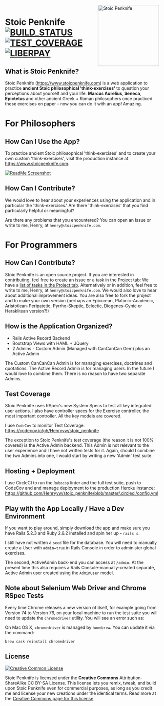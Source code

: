 <img align="right" src="https://github.com/Henryvw/stoic_penknife/blob/master/app/assets/images/stoic_penknife_logo_new_clay.png" alt="Stoic Penknife" width="200" />

# Stoic Penknife [![BUILD_STATUS][]][CIRCLE_CI] [![TEST_COVERAGE][]][CODE_COV] [![LIBERPAY][]][LIBERPAY]

[BUILD_STATUS]: https://circleci.com/gh/Henryvw/stoic_penknife/tree/master.svg?style=svg
[CIRCLE_CI]: https://circleci.com/gh/Henryvw/stoic_penknife/tree/master
[TEST_COVERAGE]: https://codecov.io/gh/Henryvw/stoic_penknife/branch/master/graph/badge.svg
[CODE_COV]: https://codecov.io/gh/Henryvw/stoic_penknife
[LIBERPAY]: http://img.shields.io/liberapay/receives/Henryvw.svg?logo=liberapay"

## What is Stoic Penknife?
Stoic Penknife (https://www.stoicpenknife.com) is a web application to practice **ancient Stoic philosophical 'think-exercises'** to question your perceptions about yourself and your life. **Marcus Aurelius**, **Seneca**, **Epictetus** and other ancient Greek + Roman philosophers once practiced these exercises on paper - now you can do it with an app! Amazing.

# For Philosophers
## How Can I Use the App?
To practice ancient Stoic philosophical 'think-exercises' and to create your own custom 'think-exercises', visit the production instance at https://www.stoicpenknife.com.

[![ReadMe Screenshot](https://github.com/Henryvw/stoic_penknife/blob/master/app/assets/images/readme_screenshot.png)](https://www.stoicpenknife.com)

## How Can I Contribute?
We would love to hear about your experiences using the application and in particular the 'think-exercises.' Are there 'think-exercises' that you find particularly helpful or meaningful?

Are there any problems that you encountered? You can open an Issue or write to me, Henry, at `henry@stoicpenknife.com`.

# For Programmers
## How Can I Contribute?
Stoic Penknife is an open source project. If you are interested in contributing, feel free to create an issue or a task in the Project tab: We have a [list of tasks in the Project tab](https://github.com/Henryvw/stoic_penknife/projects/1). Alternatively or in addition, feel free to write to me, Henry, at `henry@stoicpenknife.com`. We would also love to hear about additional improvement ideas. You are also free to fork the project and to make your own version (perhaps an Epicurean, Platonic-Academic, Aristotlean-Peripatetic, Pyrrho-Skeptic, Eclectic, Diogenes-Cynic or Heraklitean version?!)

## How is the Application Organized?
* Rails Active Record Backend
* Bootstrap Views with HAML + JQuery
* 2 Admins - Custom Admin (Managed with CanCanCan Gem) plus an Active Admin

The Custom CanCanCan Admin is for managing exercises, doctrines and quotations. The Active Record Admin is for managing users. In the future I would love to combine them. There is no reason to have two separate Admins.

## Test Coverage
Stoic Penknife uses RSpec's new System Specs to test all key integrated user actions. I also have controller specs for the Exercise controller, the most important controller. All the key models are covered.

I use `CodeCov` to monitor Test Coverage: https://codecov.io/gh/Henryvw/stoic_penknife

The exception to Stoic Penknife's test coverage (the reason it is not 100% covered) is the Active Admin backend. This Admin is not relevant to the user experience and I have not written tests for it. Again, should I combine the two Admins into one, I would start by writing a new 'Admin' test suite.

## Hosting + Deployment
I use CircleCI to run the `Rubocop` linter and the full test suite, push to CodeCov and and manage deployment to the production Heroku instance: https://github.com/Henryvw/stoic_penknife/blob/master/.circleci/config.yml

## Play with the App Locally / Have a Dev Environment
If you want to play around, simply download the app and make sure you have Rails 5.2.3 and Ruby 2.6.2 installed and spin her up - `rails s`.

I still have not written a `seed` file for the database. You will need to manually create a User with `admin=true` in Rails Console in order to administer global exercises. 

The second, ActiveAdmin back-end you can access at `/admin`. At the present time this also requires a Rails Console-manually-created separate, Active Admin user created using the `AdminUser` model.

## Note about Selenium Web Driver and Chrome RSpec Tests
Every time Chrome releases a new version of itself, for example going from Version 74 to Version 76, on your local machine to run the test suite you will need to update the `chromedriver` utility. You will see an error such as: 

On Mac OS X, `chromedriver` is managed by `homebrew`. You can update it via the command:

`brew cask reinstall chromedriver`

## License
[![Creative Common License](https://licensebuttons.net/l/by-sa/3.0/88x31.png)](https://creativecommons.org/licenses/by-sa/4.0/)

Stoic Penknife is licensed under the **Creative Commons** Attribution-ShareAlike CC BY-SA License. This license lets you remix, tweak, and build upon Stoic Penknife even for commercial purposes, as long as you credit me and license your new creations under the identical terms. Read more at the [Creative Commons page for this license](https://creativecommons.org/licenses/by-sa/4.0/).
